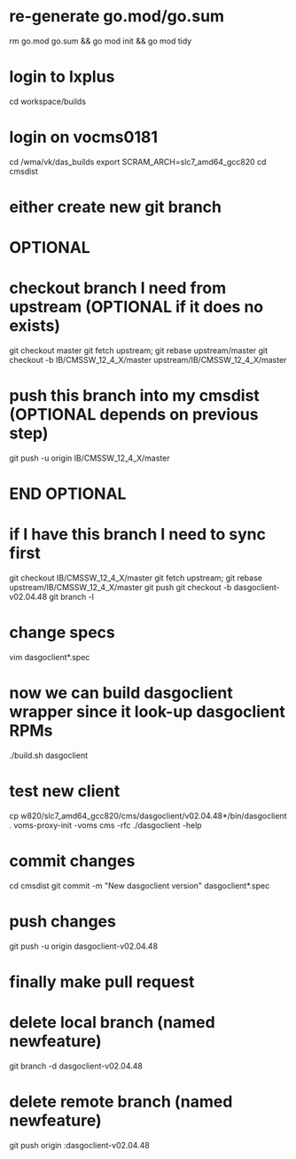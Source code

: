 # re-generate go.mod/go.sum
rm go.mod go.sum && go mod init && go mod tidy

# login to lxplus
cd workspace/builds
# login on vocms0181
cd /wma/vk/das_builds
export SCRAM_ARCH=slc7_amd64_gcc820
cd cmsdist
# either create new git branch

# OPTIONAL
# checkout branch I need from upstream (OPTIONAL if it does no exists)
git checkout master
git fetch upstream; git rebase upstream/master
git checkout -b IB/CMSSW_12_4_X/master upstream/IB/CMSSW_12_4_X/master
# push this branch into my cmsdist (OPTIONAL depends on previous step)
git push -u origin IB/CMSSW_12_4_X/master
# END  OPTIONAL

# if I have this branch I need to sync first
git checkout IB/CMSSW_12_4_X/master
git fetch upstream; git rebase upstream/IB/CMSSW_12_4_X/master
git push
git checkout -b dasgoclient-v02.04.48
git branch -l

# change specs
vim dasgoclient*.spec

# now we can build dasgoclient wrapper since it look-up dasgoclient RPMs
./build.sh dasgoclient

# test new client
cp w820/slc7_amd64_gcc820/cms/dasgoclient/v02.04.48*/bin/dasgoclient .
voms-proxy-init -voms cms -rfc
./dasgoclient -help

# commit changes
cd cmsdist
git commit -m "New dasgoclient version" dasgoclient*.spec

# push changes
git push -u origin dasgoclient-v02.04.48

# finally make pull request

# delete local branch (named newfeature)
git branch -d dasgoclient-v02.04.48
# delete remote branch (named newfeature)
git push origin :dasgoclient-v02.04.48
